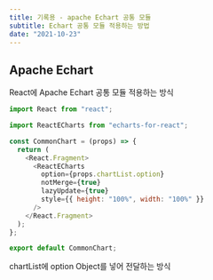 ```yaml
---
title: 기록용 - apache Echart 공통 모듈
subtitle: Echart 공통 모듈 적용하는 방법
date: "2021-10-23"
---
```


## Apache Echart

React에 Apache Echart 공통 모듈 적용하는 방식

```js
import React from "react";

import ReactECharts from "echarts-for-react";

const CommonChart = (props) => {
  return (
    <React.Fragment>
      <ReactECharts
        option={props.chartList.option}
        notMerge={true}
        lazyUpdate={true}
        style={{ height: "100%", width: "100%" }}
      />
    </React.Fragment>
  );
};

export default CommonChart;
```

chartList에 option Object를 넣어 전달하는 방식
